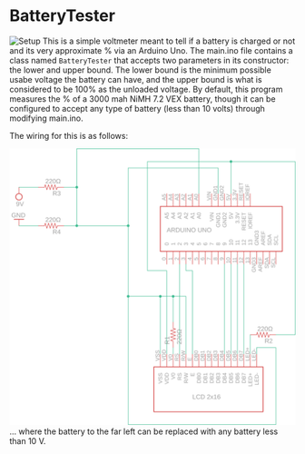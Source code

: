 # BatteryTester
![Setup](IMG_20210221_201524.jpg)
This is a simple voltmeter meant to tell if a battery is charged or not and its very approximate % via an Arduino Uno. The main.ino file contains a class named `BatteryTester` that accepts two parameters in its constructor: the lower and upper bound. The lower bound is the minimum possible usabe voltage the battery can have, and the upper bound is what is considered to be 100% as the unloaded voltage. By default, this program measures the % of a 3000 mah NiMH 7.2 VEX battery, though it can be configured to accept any type of battery (less than 10 volts) through modifying main.ino. 

The wiring for this is as follows:

![Circuit Diagram](circuit.png)
... where the battery to the far left can be replaced with any battery less than 10 V. 
